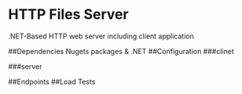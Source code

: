 # HTTP Files Server
.NET-Based HTTP web server including client application

##Dependencies
Nugets packages & .NET
##Configuration
###clinet

###server

##Endpoints
##Load Tests
